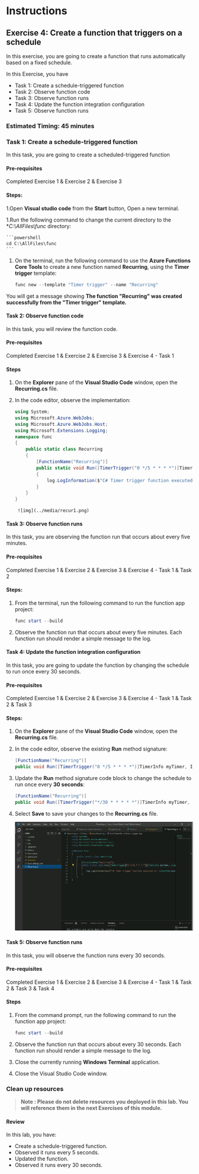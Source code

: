 # Instructions

## Exercise 4: Create a function that triggers on a schedule

In this exercise, you are going to create a function that runs automatically based on a fixed schedule.

In this Exercise, you have

   + Task 1: Create a schedule-triggered function
   + Task 2: Observe function code
   + Task 3: Observe function runs
   + Task 4: Update the function integration configuration
   + Task 5: Observe function runs

### Estimated Timing: 45 minutes

### Task 1: Create a schedule-triggered function

In this task, you are going to create a scheduled-triggered function

#### Pre-requisites

Completed Exercise 1 & Exercise 2 & Exercise 3

#### Steps:

1.Open **Visual studio code** from the **Start** button, Open a new terminal.

1.Run the following command to change the current directory to the **C:\AllFiles\func* directory:

    ```powershell
    cd C:\AllFiles\func
    ```

1. On the terminal, run the following command to use the **Azure Functions Core Tools** to create a new function named **Recurring**, using the **Timer trigger** template:

    ```powershell
    func new --template "Timer trigger" --name "Recurring"
    ```

You will get a message showing **The function "Recurring" was created successfully from the "Timer trigger" template.**  

#### Task 2: Observe function code

In this task, you will review the function code.

#### Pre-requisites

Completed Exercise 1 & Exercise 2 & Exercise 3 & Exercise 4 - Task 1

#### Steps

1. On the **Explorer** pane of the **Visual Studio Code** window, open the **Recurring.cs** file.

1. In the code editor, observe the implementation:

    ```csharp
    using System;
    using Microsoft.Azure.WebJobs;
    using Microsoft.Azure.WebJobs.Host;
    using Microsoft.Extensions.Logging;    
    namespace func
    {
        public static class Recurring
        {
            [FunctionName("Recurring")]
            public static void Run([TimerTrigger("0 */5 * * * *")]TimerInfo myTimer, ILogger log)
            {
                log.LogInformation($"C# Timer trigger function executed at: {DateTime.Now}");
            }
        }
    }
    ```
        ![img](../media/recur1.png)

#### Task 3: Observe function runs

In this task, you are observing the function run that occurs about every five minutes.

#### Pre-requisites

Completed Exercise 1 & Exercise 2 & Exercise 3 & Exercise 4 - Task 1 & Task 2

#### Steps:

1. From the terminal, run the following command to run the function app project:

    ```powershell
    func start --build
    ```
    
1. Observe the function run that occurs about every five minutes. Each function run should render a simple message to the log.


#### Task 4: Update the function integration configuration

In this task, you are going to update the function by changing the schedule to run once every 30 seconds.

#### Pre-requisites

Completed Exercise 1 & Exercise 2 & Exercise 3 & Exercise 4 - Task 1 & Task 2 & Task 3

#### Steps:

1. On the **Explorer** pane of the **Visual Studio Code** window, open the **Recurring.cs** file.

1. In the code editor, observe the existing **Run** method signature:

    ```csharp
    [FunctionName("Recurring")]
    public void Run([TimerTrigger("0 */5 * * * *")]TimerInfo myTimer, ILogger log)
    ```

1. Update the **Run** method signature code block to change the schedule to run once every **30 seconds**:

    ```csharp
    [FunctionName("Recurring")]
    public void Run([TimerTrigger("*/30 * * * * *")]TimerInfo myTimer, ILogger log)
    ```

1. Select **Save** to save your changes to the **Recurring.cs** file.

    ![img](../media/recur2.png)

#### Task 5: Observe function runs

In this task, you will observe the function runs every 30 seconds.

#### Pre-requisites

Completed Exercise 1 & Exercise 2 & Exercise 3 & Exercise 4 - Task 1 & Task 2 & Task 3 & Task 4

#### Steps

1. From the command prompt, run the following command to run the function app project:

    ```powershell
    func start --build
    ```
     
1. Observe the function run that occurs about every 30 seconds. Each function run should render a simple message to the log.

1. Close the currently running **Windows Terminal** application.

1. Close the Visual Studio Code window.

### Clean up resources

>**Note : Please do not delete resources you deployed in this lab. You will reference them in the next Exercises of this module.**

#### Review

In this lab, you have:

- Create a schedule-triggered function.
- Observed it runs every 5 seconds.
- Updated the function.
- Observed it runs every 30 seconds.


